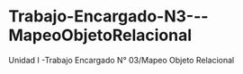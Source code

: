 # Trabajo-Encargado-N3---MapeoObjetoRelacional
Unidad I -Trabajo Encargado N° 03/Mapeo Objeto Relacional

